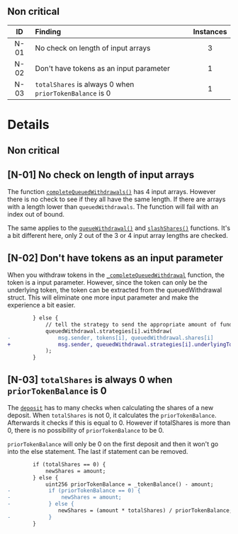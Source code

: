 ## Non critical
|ID     | Finding| Instances |
|:----: | :---           |   :----:         |
|N-01       |  No check on length of input arrays | 3 |
|N-02       |  Don't have tokens as an input parameter | 1 |
|N-03       |  `totalShares` is always 0 when `priorTokenBalance` is 0| 1 |

# Details
## Non critical
## [N-01] No check on length of input arrays
The function [`completeQueuedWithdrawals()`](https://github.com/code-423n4/2023-04-eigenlayer/blob/main/src/contracts/core/StrategyManager.sol#L456-L469) has 4 input arrays. However there is no check to see if they all have the same length. If there are arrays with a length lower than `queuedWithdrawals`. The function will fail with an index out of bound.

The same applies to the [`queueWithdrawal()`](https://github.com/code-423n4/2023-04-eigenlayer/blob/main/src/contracts/core/StrategyManager.sol#L329-L429) and [`slashShares()`](https://github.com/code-423n4/2023-04-eigenlayer/blob/main/src/contracts/core/StrategyManager.sol#L482-L524) functions. It's a bit different here, only 2 out of the 3 or 4 input array lengths are checked.

## [N-02] Don't have tokens as an input parameter
When you withdraw tokens in the [`_completeQueuedWithdrawal`](https://github.com/code-423n4/2023-04-eigenlayer/blob/main/src/contracts/core/StrategyManager.sol#L785-L790) function, the token is a input parameter. However, since the token can only be the underlying token, the token can be extracted from the queuedWithdrawal struct. This will eliminate one more input parameter and make the experience a bit easier.
```diff
        } else {
            // tell the strategy to send the appropriate amount of funds to the depositor
            queuedWithdrawal.strategies[i].withdraw(
-               msg.sender, tokens[i], queuedWithdrawal.shares[i]
+               msg.sender, queuedWithdrawal.strategies[i].underlyingToken(), queuedWithdrawal.shares[i]
            );
        }
```
## [N-03] `totalShares` is always 0 when `priorTokenBalance` is 0
The [`deposit`](https://github.com/code-423n4/2023-04-eigenlayer/blob/main/src/contracts/strategies/StrategyBase.sol#L92-L101) has to many checks when calculating the shares of a new deposit. When `totalShares` is not 0, it calculates the `priorTokenBalance`. Afterwards it checks if this is equal to 0. However if totalShares is more than 0, there is no possibility of `priorTokenBalance` to be 0.

`priorTokenBalance` will only be 0 on the first deposit and then it won't go into the else statement. The last if statement can be removed.
```diff
        if (totalShares == 0) {
            newShares = amount;
        } else {
            uint256 priorTokenBalance = _tokenBalance() - amount;
-            if (priorTokenBalance == 0) {
-                newShares = amount;
-            } else {
                newShares = (amount * totalShares) / priorTokenBalance;
-            }
        }
```